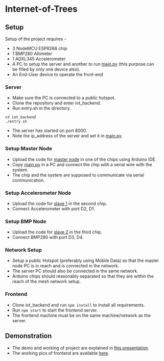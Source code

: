 # Internet-of-Trees
## Setup
Setup of the project requires -
* 3 NodeMCU ESP8266 chip
* 1 BMP280 Altimeter
* 1 ADXL345 Accelerometer
* A PC to setup the server and another to run [main.py](https://github.com/gagansh7171/Internet-of-Trees/blob/master/arduino_code/main.py) (this purpose can be filled by only one device also).
* An End-User device to operate the front-end
### Server
* Make sure the PC is connected to a public hotspot.
* Clone the repository and enter iot_backend.
* Run entry.sh in the directory.
```
cd iot_backend
./entry.sh
```
* The server has started on port 8000.
* Note the ip_address of the server and set it in [main.py](https://github.com/gagansh7171/Internet-of-Trees/blob/master/arduino_code/main.py).

### Setup Master Node
* Upload the code for [master node](https://github.com/gagansh7171/Internet-of-Trees/blob/master/arduino_code/treeDedicatedNode/treeDedicatedNode.ino) in one of the chips using Arduino IDE.
* Copy [main.py](https://github.com/gagansh7171/Internet-of-Trees/blob/master/arduino_code/main.py) in a PC and connect the chip with a serial wire with the system.
* The chip and the system are supposed to communicate via serial communication.

### Setup Accelerometer Node
* Upload the code for [slave 1](https://github.com/gagansh7171/Internet-of-Trees/blob/master/arduino_code/treeSlaveNode1/treeSlaveNode1.ino) in the second chip.
* Connect Accelerometer with port D2, D1.

### Setup BMP Node
* Upload the code for [slave 2](https://github.com/gagansh7171/Internet-of-Trees/blob/master/arduino_code/treeSlaveNode2/treeSlaveNode2.ino) in the third chip.
* Connect BMP280 with port D3, D4.

### Network Setup
* Setup a public Hotspot (preferably using Mobile Data) so that the master node PC is in reach and is connected in the network. 
* The server PC should also be connected in the same network. 
* Arduino chips should reasonably separated so that they are within the reach of the mesh network setup.

### Frontend
* Clone iot_backend and run `npm install` to install all requirements.
* Run `npm start` to start the frontend server.
* The frontend machine must be on the same machine/network as the server.

## Demonstration
* The demo and working of project are explained in [this presentation](https://docs.google.com/presentation/d/17LH_eSXLSI2FAAQ9XPW_T9FXX8uTQRpLUsLXDStAXqw/edit#slide=id.p).
* The working pics of frontend are available [here](https://github.com/gagansh7171/Internet-of-Trees/tree/master/demonstration/web_server/frontend).
